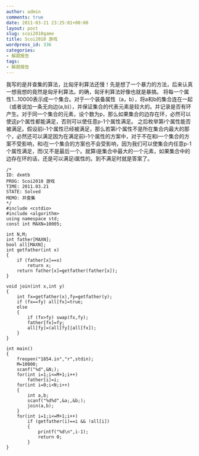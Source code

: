 ```yaml
---
author: admin
comments: true
date: 2011-03-21 23:25:01+00:00
layout: post
slug: scoi2010game
title: Scoi2010 游戏
wordpress_id: 336
categories:
- 解题报告
tags:
- 解题报告
---
```


我写的是并查集的算法，比匈牙利算法还慢！先是想了一个暴力的方法，后来认真一想我想的竟然是匈牙利算法。的确，匈牙利算法好像也就是暴搞。
将每一个属性1...10000表示成一个集合。对于一个装备属性（a，b），将a和b的集合连在一起（或者说加一条无向边(a,b)），并保证集合的代表元素是较大的。并记录是否有环产生。对于同一个集合的元素，设个数为p，那么如果集合的边存在环，必然可以使这p个属性都能满足，否则可以使任意p-1个属性满足。
之后枚举第i个属性能否被满足。假设前i-1个属性已经被满足，那么若第i个属性不是所在集合内最大的那个，必然还可以满足因为在满足前i-1个属性的方案中，对于不在和i一个集合的方案不受影响，和i在一个集合的方案也不会受影响，因为我们可以使集合内任意p-1个属性满足，而i又不是最后一个。就算i是集合中最大的一个元素，如果集合中的边存在环的话，还是可以满足i属性的。到不满足时就是答案了。

    
    
    /*
    ID: dxmtb
    PROG: Scoi2010 游戏 
    TIME: 2011.03.21
    STATE: Solved
    MEMO: 并查集
    */
    #include <cstdio>
    #include <algorithm>
    using namespace std;
    const int MAXN=10005;
    
    int N,M;
    int father[MAXN];
    bool all[MAXN];
    int getfather(int x)
    {
    	if (father[x]==x)
    		return x;
    	return father[x]=getfather(father[x]);
    }
    
    void join(int x,int y)
    {
    	int fx=getfather(x),fy=getfather(y);
    	if (fx==fy) all[fx]=true;
    	else
    	{
    		if (fx>fy) swap(fx,fy);
    		father[fx]=fy;
    		all[fy]=(all[fy]|all[fx]);
    	}
    }
    
    int main()
    {
    	freopen("1854.in","r",stdin);
    	M=10000;
    	scanf("%d",&N;);
    	for(int i=1;i<=M+1;i++)
    		father[i]=i;
    	for(int i=0;i<N;i++)
    	{
    		int a,b;
    		scanf("%d%d",&a;,&b;);
    		join(a,b);
    	}
    	for(int i=1;i<=M+1;i++)
    		if (getfather(i)==i && !all[i])
    		{
    			printf("%d\n",i-1);
    			return 0;
    		}
    }
    
